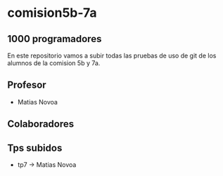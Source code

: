 # comision5b-7a

## 1000 programadores

En este repositorio vamos a subir todas las pruebas de uso de git de los alumnos de la comision 5b y 7a.

## Profesor

* Matias Novoa

## Colaboradores


## Tps subidos

* tp7 -> Matias Novoa